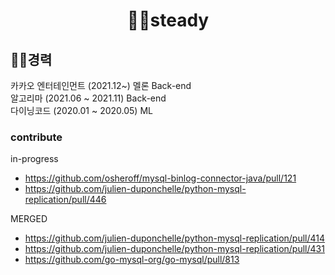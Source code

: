 
<div align=center>
  
# 🏃‍♂️steady
</div>

## 🧑‍🔧경력
카카오 엔터테인먼트 (2021.12~) 
멜론 Back-end
<br>
알고리마 (2021.06 ~ 2021.11) Back-end
<br>
다이닝코드 (2020.01 ~ 2020.05) ML


### contribute 
in-progress
- https://github.com/osheroff/mysql-binlog-connector-java/pull/121
- https://github.com/julien-duponchelle/python-mysql-replication/pull/446

MERGED
- https://github.com/julien-duponchelle/python-mysql-replication/pull/414
- https://github.com/julien-duponchelle/python-mysql-replication/pull/431
- https://github.com/go-mysql-org/go-mysql/pull/813
